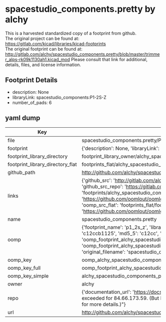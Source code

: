 # spacestudio_components.pretty by alchy  
This is a harvested standardized copy of a footprint from github.  
The original project can be found at:  
https://gitlab.com/kicad/libraries/kicad-footprints  
The original footprint can be found at:
http://gitlab.com/alchy/spacestudio_components.pretty/blob/master/trimmer_alps-rk09k1130ah1.kicad_mod
Please consult that link for additional, details, files, and license information.  
## Footprint Details
* description: None  
* libraryLink: spacestudio_components:P1-2S-Z  
* number_of_pads: 6  
## yaml dump  
| Key | Value |  
| --- | --- |  
| file | spacestudio_components.pretty/P1-2S-Z.kicad_mod |  
| footprint | {'description': None, 'libraryLink': 'spacestudio_components:P1-2S-Z', 'number_of_pads': 6} |  
| footprint_library_directory | footprint_library_owner/alchy_spacestudio_components.pretty |  
| footprint_library_directory_flat | footprints_flat/alchy_spacestudio_components_p1_2s_z/working |  
| github_path | http://github.com/alchy/spacestudio_components.pretty/blob/master/P1-2S-Z.kicad_mod |  
| links | {'github_src': 'http://gitlab.com/alchy/spacestudio_components.pretty/blob/master/trimmer_alps-rk09k1130ah1.kicad_mod', 'github_src_repo': 'https://gitlab.com/kicad/libraries/kicad-footprints', 'oomp_bot': 'footprints/alchy_spacestudio_components_p1_2s_z/working', 'oomp_bot_github': 'https://github.com/oomlout/oomlout_oomp_footprint_bot/tree/main/footprints/alchy_spacestudio_components_p1_2s_z/working', 'oomp_src_flat': 'footprints_flat/footprints_flat/alchy_spacestudio_components_p1_2s_z/working', 'oomp_src_flat_github': 'https://github.com/oomlout/oomlout_oomp_footprint_src/tree/main/footprints_flat/alchy_spacestudio_components_p1_2s_z/working'} |  
| name | spacestudio_components.pretty |  
| oomp | {'footprint_name': 'p1_2s_z', 'library_name': 'spacestudio_components', 'md5': 'c12ccb1125102b6cd760b8a2853426ef', 'md5_10': 'c12ccb1125', 'md5_5': 'c12cc', 'md5_6': 'c12ccb', 'oomp_key': 'oomp_alchy_spacestudio_components_p1_2s_z', 'oomp_key_extra': 'oomp_footprint_alchy_spacestudio_components_p1_2s_z', 'oomp_key_full': 'oomp_footprint_alchy_spacestudio_components_p1_2s_z_c12ccb', 'oomp_key_simple': 'alchy_spacestudio_components_p1_2s_z', 'original_filename': 'spacestudio_components.pretty/P1-2S-Z.kicad_mod', 'owner_name': 'alchy'} |  
| oomp_key | oomp_alchy_spacestudio_components_p1_2s_z |  
| oomp_key_full | oomp_footprint_alchy_spacestudio_components_p1_2s_z |  
| oomp_key_simple | alchy_spacestudio_components_p1_2s_z |  
| owner | alchy |  
| repo | {'documentation_url': 'https://docs.github.com/rest/overview/resources-in-the-rest-api#rate-limiting', 'message': "API rate limit exceeded for 84.66.173.59. (But here's the good news: Authenticated requests get a higher rate limit. Check out the documentation for more details.)"} |  
| url | http://github.com/alchy/spacestudio_components.pretty |  

